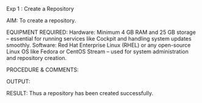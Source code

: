 Exp 1 : Create a Repository

AIM:
To create a repository.

EQUIPMENT REQUIRED:
Hardware: Minimum 4 GB RAM and 25 GB storage – essential for running services like Cockpit and handling system updates smoothly.
Software: Red Hat Enterprise Linux (RHEL) or any open-source Linux OS like Fedora or CentOS Stream – used for system administration and repository creation.

PROCEDURE & COMMENTS:

OUTPUT:






RESULT:
Thus a repository has been created successfully. 









